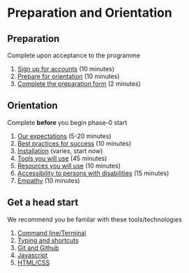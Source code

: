 # Preparation and Orientation

## Preparation
Complete upon acceptance to the programme

1. [Sign up for accounts](/0.1-accounts) (10 minutes)
2. [Prepare for orientation](0.2-prepare-for-orientation) (10 minutes)
3. [Complete the preparation form](https://docs.google.com/forms/d/1-MW9w5sHtyWZCoFFyDoIqFU8xgDClGIQug2ufACy0-4/viewform) (2 minutes)

## Orientation
Complete **before** you begin phase-0 start

1. [Our expectations](/1-expectations/) (5-20 minutes)
2. [Best practices for success](/2-best-practices/) (10 minutes)
3. [Installation](/3-installation) (varies, start now)
4. [Tools you will use](/4-tools/) (45 minutes)
5. [Resources you will use](/5-resources/) (10 minutes)
6. [Accessibility to persons with disabilities](/6-accessibility/) (15 minutes)
7. [Empathy](/7-empathy/) (10 minutes)


## Get a head start
We recommend you be familar with these tools/technologies

1. [Command line/Terminal](4-tools/terminal#practicing-the-command-line)
2. [Typing and shortcuts](8-practice#typing-and-shortcuts)
3. [Git and Github](4-tools/git-and-github#giving-git-a-test-drive)
4. [Javascript](8-practice#javascript)
5. [HTML/CSS](8-practice#html-and-css)

